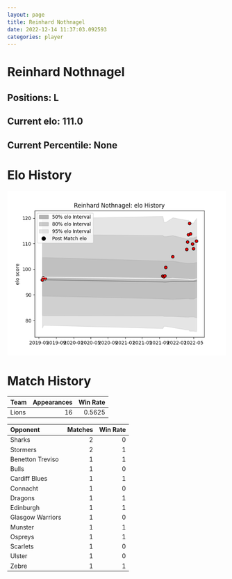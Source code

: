 ```yaml
---  
layout: page  
title: Reinhard Nothnagel  
date: 2022-12-14 11:37:03.092593  
categories: player  
---
```

# Reinhard Nothnagel

## Positions: L

## Current elo: 111.0

## Current Percentile: None

# Elo History


![elo history](history_ReinhardNothnagel.png)
# Match History


| Team   |   Appearances |   Win Rate |
|:-------|--------------:|-----------:|
| Lions  |            16 |     0.5625 |

| Opponent         |   Matches |   Win Rate |
|:-----------------|----------:|-----------:|
| Sharks           |         2 |          0 |
| Stormers         |         2 |          1 |
| Benetton Treviso |         1 |          1 |
| Bulls            |         1 |          0 |
| Cardiff Blues    |         1 |          1 |
| Connacht         |         1 |          0 |
| Dragons          |         1 |          1 |
| Edinburgh        |         1 |          1 |
| Glasgow Warriors |         1 |          0 |
| Munster          |         1 |          1 |
| Ospreys          |         1 |          1 |
| Scarlets         |         1 |          0 |
| Ulster           |         1 |          0 |
| Zebre            |         1 |          1 |